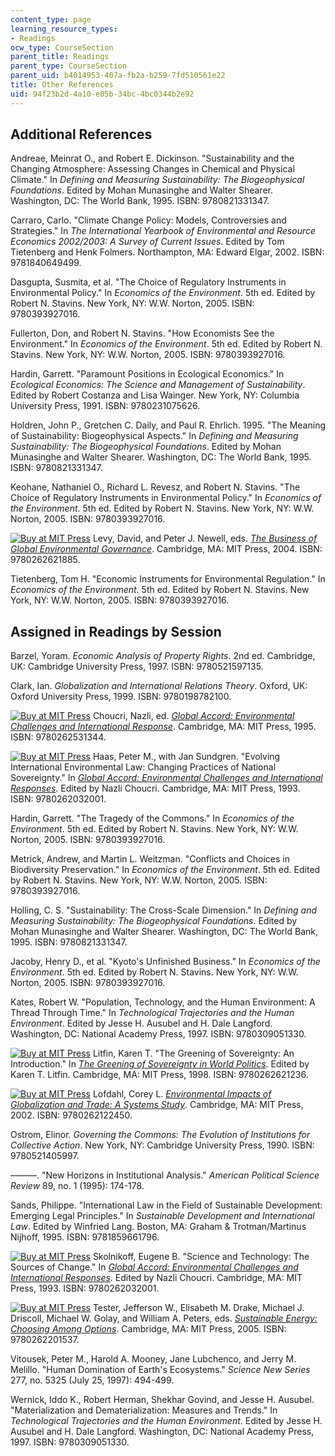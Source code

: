 ```yaml
---
content_type: page
learning_resource_types:
- Readings
ocw_type: CourseSection
parent_title: Readings
parent_type: CourseSection
parent_uid: b4014953-407a-fb2a-b259-7fd510561e22
title: Other References
uid: 94f23b2d-4a10-e05b-34bc-4bc0344b2e92
---
```


Additional References
---------------------

Andreae, Meinrat O., and Robert E. Dickinson. "Sustainability and the Changing Atmosphere: Assessing Changes in Chemical and Physical Climate." In _Defining and Measuring Sustainability: The Biogeophysical Foundations_. Edited by Mohan Munasinghe and Walter Shearer. Washington, DC: The World Bank, 1995. ISBN: 9780821331347.

Carraro, Carlo. "Climate Change Policy: Models, Controversies and Strategies." In _The International Yearbook of Environmental and Resource Economics 2002/2003: A Survey of Current Issues_. Edited by Tom Tietenberg and Henk Folmers. Northampton, MA: Edward Elgar, 2002. ISBN: 9781840649499.

Dasgupta, Susmita, et al. "The Choice of Regulatory Instruments in Environmental Policy." In _Economics of the Environment_. 5th ed. Edited by Robert N. Stavins. New York, NY: W.W. Norton, 2005. ISBN: 9780393927016.

Fullerton, Don, and Robert N. Stavins. "How Economists See the Environment." In _Economics of the Environment_. 5th ed. Edited by Robert N. Stavins. New York, NY: W.W. Norton, 2005. ISBN: 9780393927016.

Hardin, Garrett. "Paramount Positions in Ecological Economics." In _Ecological Economics: The Science and Management of Sustainability_. Edited by Robert Costanza and Lisa Wainger. New York, NY: Columbia University Press, 1991. ISBN: 9780231075626.

Holdren, John P., Gretchen C. Daily, and Paul R. Ehrlich. 1995. "The Meaning of Sustainability: Biogeophysical Aspects." In _Defining and Measuring Sustainability: The Biogeophysical Foundations_. Edited by Mohan Munasinghe and Walter Shearer. Washington, DC: The World Bank, 1995. ISBN: 9780821331347.

Keohane, Nathaniel O., Richard L. Revesz, and Robert N. Stavins. "The Choice of Regulatory Instruments in Environmental Policy." In _Economics of the Environment_. 5th ed. Edited by Robert N. Stavins. New York, NY: W.W. Norton, 2005. ISBN: 9780393927016.

[![Buy at MIT Press](/images/mp_logo.gif)](https://mitpress.mit.edu/9780262621885) Levy, David, and Peter J. Newell, eds. [_The Business of Global Environmental Governance_](https://mitpress.mit.edu/9780262621885). Cambridge, MA: MIT Press, 2004. ISBN: 9780262621885.

Tietenberg, Tom H. "Economic Instruments for Environmental Regulation." In _Economics of the Environment_. 5th ed. Edited by Robert N. Stavins. New York, NY: W.W. Norton, 2005. ISBN: 9780393927016.

Assigned in Readings by Session
-------------------------------

Barzel, Yoram. _Economic Analysis of Property Rights_. 2nd ed. Cambridge, UK: Cambridge University Press, 1997. ISBN: 9780521597135.

Clark, Ian. _Globalization and International Relations Theory_. Oxford, UK: Oxford University Press, 1999. ISBN: 9780198782100.

[![Buy at MIT Press](/images/mp_logo.gif)](https://mitpress.mit.edu/9780262531344) Choucri, Nazli, ed. [_Global Accord: Environmental Challenges and International Response_](https://mitpress.mit.edu/9780262531344). Cambridge, MA: MIT Press, 1995. ISBN: 9780262531344.

[![Buy at MIT Press](/images/mp_logo.gif)](https://mitpress.mit.edu/9780262032001) Haas, Peter M., with Jan Sundgren. "Evolving International Environmental Law: Changing Practices of National Sovereignty." In [_Global Accord: Environmental Challenges and International Responses_](https://mitpress.mit.edu/9780262032001). Edited by Nazli Choucri. Cambridge, MA: MIT Press, 1993. ISBN: 9780262032001.

Hardin, Garrett. "The Tragedy of the Commons." In _Economics of the Environment_. 5th ed. Edited by Robert N. Stavins. New York, NY: W.W. Norton, 2005. ISBN: 9780393927016.

Metrick, Andrew, and Martin L. Weitzman. "Conflicts and Choices in Biodiversity Preservation." In _Economics of the Environment_. 5th ed. Edited by Robert N. Stavins. New York, NY: W.W. Norton, 2005. ISBN: 9780393927016.

Holling, C. S. "Sustainability: The Cross-Scale Dimension." In _Defining and Measuring Sustainability: The Biogeophysical Foundations_. Edited by Mohan Munasinghe and Walter Shearer. Washington, DC: The World Bank, 1995. ISBN: 9780821331347.

Jacoby, Henry D., et al. "Kyoto's Unfinished Business." In _Economics of the Environment_. 5th ed. Edited by Robert N. Stavins. New York, NY: W.W. Norton, 2005. ISBN: 9780393927016.

Kates, Robert W. "Population, Technology, and the Human Environment: A Thread Through Time." In _Technological Trajectories and the Human Environment_. Edited by Jesse H. Ausubel and H. Dale Langford. Washington, DC: National Academy Press, 1997. ISBN: 9780309051330.

[![Buy at MIT Press](/images/mp_logo.gif)](https://mitpress.mit.edu/9780262621236) Litfin, Karen T. "The Greening of Sovereignty: An Introduction." In [_The Greening of Sovereignty in World Politics_](https://mitpress.mit.edu/9780262621236). Edited by Karen T. Litfin. Cambridge, MA: MIT Press, 1998. ISBN: 9780262621236.

[![Buy at MIT Press](/images/mp_logo.gif)](https://mitpress.mit.edu/9780262122450) Lofdahl, Corey L. [_Environmental Impacts of Globalization and Trade: A Systems Study_](https://mitpress.mit.edu/9780262122450). Cambridge, MA: MIT Press, 2002. ISBN: 9780262122450.

Ostrom, Elinor. _Governing the Commons: The Evolution of Institutions for Collective Action_. New York, NY: Cambridge University Press, 1990. ISBN: 9780521405997.

———. "New Horizons in Institutional Analysis." _American Political Science Review_ 89, no. 1 (1995): 174-178.

Sands, Philippe. "International Law in the Field of Sustainable Development: Emerging Legal Principles." In _Sustainable Development and International Law_. Edited by Winfried Lang. Boston, MA: Graham & Trotman/Martinus Nijhoff, 1995. ISBN: 9781859661796.

[![Buy at MIT Press](/images/mp_logo.gif)](https://mitpress.mit.edu/9780262032001) Skolnikoff, Eugene B. "Science and Technology: The Sources of Change." In [_Global Accord: Environmental Challenges and International Responses_](https://mitpress.mit.edu/9780262032001). Edited by Nazli Choucri. Cambridge, MA: MIT Press, 1993. ISBN: 9780262032001.

[![Buy at MIT Press](/images/mp_logo.gif)](https://mitpress.mit.edu/9780262201537) Tester, Jefferson W., Elisabeth M. Drake, Michael J. Driscoll, Michael W. Golay, and William A. Peters, eds. [_Sustainable Energy: Choosing Among Options_](https://mitpress.mit.edu/9780262201537). Cambridge, MA: MIT Press, 2005. ISBN: 9780262201537.

Vitousek, Peter M., Harold A. Mooney, Jane Lubchenco, and Jerry M. Melillo. "Human Domination of Earth's Ecosystems." _Science New Series_ 277, no. 5325 (July 25, 1997): 494-499.

Wernick, Iddo K., Robert Herman, Shekhar Govind, and Jesse H. Ausubel. "Materialization and Dematerialization: Measures and Trends." In _Technological Trajectories and the Human Environment_. Edited by Jesse H. Ausubel and H. Dale Langford. Washington, DC: National Academy Press, 1997. ISBN: 9780309051330.
